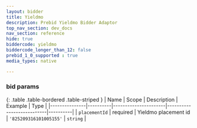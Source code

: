 ```yaml
---
layout: bidder
title: Yieldmo
description: Prebid Yieldmo Bidder Adaptor
top_nav_section: dev_docs
nav_section: reference
hide: true
biddercode: yieldmo
biddercode_longer_than_12: false
prebid_1_0_supported : true
media_types: native

---
```



### bid params

{: .table .table-bordered .table-striped }
| Name          | Scope    | Description          | Example                   | Type     |
|---------------|----------|----------------------|---------------------------|----------|
| `placementId` | required | Yieldmo placement id | `'825209316101005155'` | `string` |
